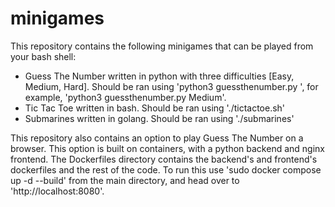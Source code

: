 # minigames
This repository contains the following minigames that can be played from your bash shell:
* Guess The Number written in python with three difficulties [Easy, Medium, Hard]. 
    Should be ran using 'python3 guessthenumber.py <difficulty>', for example, 'python3 guessthenumber.py Medium'.
* Tic Tac Toe written in bash.
    Should be ran using './tictactoe.sh'
* Submarines written in golang.
    Should be ran using './submarines'

This repository also contains an option to play Guess The Number on a browser.
This option is built on containers, with a python backend and nginx frontend.
The Dockerfiles directory contains the backend's and frontend's dockerfiles and the rest of the code.
To run this use 'sudo docker compose up -d --build' from the main directory, and head over to 'http://localhost:8080'.
